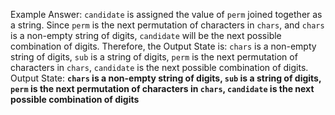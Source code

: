 Example Answer: 
`candidate` is assigned the value of `perm` joined together as a string. Since `perm` is the next permutation of characters in `chars`, and `chars` is a non-empty string of digits, `candidate` will be the next possible combination of digits. Therefore, the Output State is: `chars` is a non-empty string of digits, `sub` is a string of digits, `perm` is the next permutation of characters in `chars`, `candidate` is the next possible combination of digits.
Output State: **`chars` is a non-empty string of digits, `sub` is a string of digits, `perm` is the next permutation of characters in `chars`, `candidate` is the next possible combination of digits**